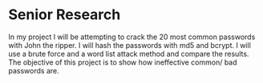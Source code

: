 # Senior Research
 In my project I will be attempting to crack the 20 most common passwords with John the ripper. 
 I will hash the passwords with md5 and bcrypt. I will use a brute force and a word list attack method and compare the results. 
 The objective of this  project is to show how ineffective common/ bad passwords are. 
 
